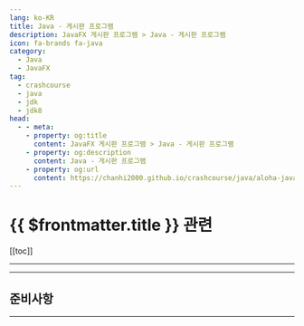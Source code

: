 ```yaml
---
lang: ko-KR
title: Java - 게시판 프로그램
description: JavaFX 게시판 프로그램 > Java - 게시판 프로그램
icon: fa-brands fa-java
category: 
  - Java
  - JavaFX
tag: 
  - crashcourse
  - java
  - jdk
  - jdk8
head:
  - - meta:
    - property: og:title
      content: JavaFX 게시판 프로그램 > Java - 게시판 프로그램
    - property: og:description
      content: Java - 게시판 프로그램
    - property: og:url
      content: https://chanhi2000.github.io/crashcourse/java/aloha-javafx/01.html
---
```


# {{ $frontmatter.title }} 관련

[[toc]]

---

<SiteInfo
  name="JavaFX 게시판 프로그램"
  desc=""
  url="https://wwwaloha.oopy.io/c80ca8ff-9651-4441-8491-41537d0246de"
  logo="https://oopy.lazyrockets.com/api/rest/cdn/image/5825f11f-5fe8-4e99-a090-dd03135b0310.png?d=16"
  preview="https://oopy.lazyrockets.com/api/v2/notion/image?src=https%3A%2F%2Fprod-files-secure.s3.us-west-2.amazonaws.com%2Fc20b1d05-cb56-42ba-8be5-eff501f44933%2F11b6aa6e-4d99-4201-8367-e30d975ee26b%2FJavaFX_%25EA%25B2%258C%25EC%258B%259C%25ED%258C%2590.jpg&blockId=ab24bfbf-8d95-4616-817e-a06c70c1fea9" />
  
<VidStack src="youtube/GobCkTFc54M" />

---

## 준비사항


---

<TagLinks />